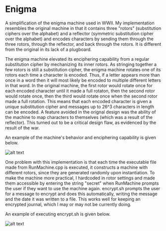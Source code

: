 # Enigma
A simplification of the enigma machine used in WWII. My implementation resembles the original machine in that it contains three 
"rotors" (substitution ciphers over the alphabet) and a reflector (symmetric substitution cipher over the alphabet) and encodes 
characters by sending them through the three rotors, through the reflector, and back through the rotors. It is different from 
the original in its lack of a plugboard. 

The enigma machine elevated its enciphering capability from a regular substitution cipher by mechanizing its inner rotors. 
As stringing together a few rotors is still a substitution cipher, the enigma machine rotates one of its rotors each time 
a character is encoded. Thus, if a letter appears more than once in a word then it will most likely be encoded to multiple different letters in that word. In the original machine, the first rotor would rotate once for each encoded character until it made a full rotaton, then the second rotor would rotate once, then the third would rotate once when the second rotor made a full rotation. This means that each encoded character is given a unique substitution cipher and messages up to 26^3 characters in length can be encoded. A feature avoided in the orignal design was the ability of the machine to map characters to themselves (which was a result of the reflector). This turned out to be a critical design flaw, as evidenced by the result 
of the war. 

An example of the machine's behavior and enciphering capability is given below.

![alt text](http://i.imgur.com/PXY7Ncy.jpg "Enigma machine in action!")

One problem with this implementation is that each time the executable file made from RunMachine.cpp is executed, it constructs a machine with different rotors, since they are generated randomly upon instantiation. To make the machine more practical, I hardcoded in rotor settings and made them accessible by entering the string "secret" when RunMachine prompts the user if they want to use the machine again. encrypt.sh prompts the user for a message to encrypt and does this automatically, writing the message and the date it was written to a file. This works well for keeping an encrypted journal, which I may or may not be currently doing. 

An example of executing encrypt.sh is given below. 

![alt text](http://imgur.com/zvskl6m.png "Journals are manly.")
